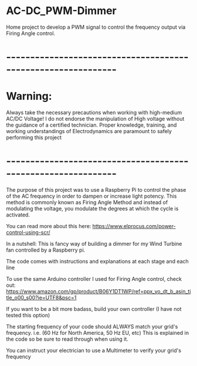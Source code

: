 # AC-DC_PWM-Dimmer
Home project to develop a PWM signal to control the frequency output via Firing Angle control. 

# ------------------------------------------------------------- #
# Warning: 
Always take the necessary precautions when working with high-medium AC/DC Voltage!
I do not endorse the manipulation of High voltage without the guidance of a certified technician. 
Proper knowledge, training, and working understandings of Electrodynamics are paramount to safely performing this project

# ------------------------------------------------------------- #
The purpose of this project was to use a Raspberry Pi to control the phase of the AC frequency in order to dampen or increase light potency.
This method is commonly known as Firing Angle Method and instead of modulating the voltage, you modulate the degrees at which the cycle is activated.

You can read more about this here: https://www.elprocus.com/power-control-using-scr/

In a nutshell:
This is fancy way of building a dimmer for my Wind Turbine fan controlled by a Raspberry pi.

The code comes with instructions and explanations at each stage and each line

To use the same Arduino controller I used for Firing Angle control, check out: https://www.amazon.com/gp/product/B06Y1DT1WP/ref=ppx_yo_dt_b_asin_title_o00_s00?ie=UTF8&psc=1

If you want to be a bit more badass, build your own controller (I have not tested this option)

The starting frequency of your code should ALWAYS match your grid's frequency. i.e. (60 Hz for North America, 50 Hz EU, etc)
This is explained in the code so be sure to read through when using it.

You can instruct your electrician to use a Multimeter to verify your grid's frequency
